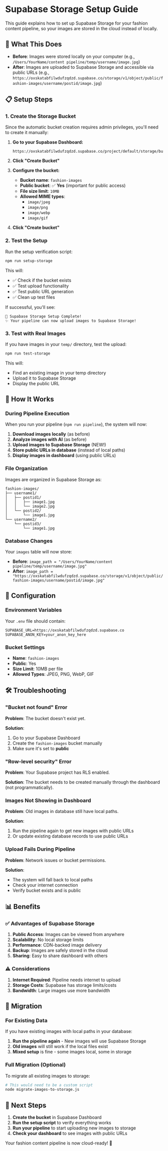 # Supabase Storage Setup Guide

This guide explains how to set up Supabase Storage for your fashion content pipeline, so your images are stored in the cloud instead of locally.

## 🎯 What This Does

- **Before**: Images were stored locally on your computer (e.g., `/Users/YourName/content pipeline/temp/username/image.jpg`)
- **After**: Images are uploaded to Supabase Storage and accessible via public URLs (e.g., `https://oxskatabfilwdufzqdzd.supabase.co/storage/v1/object/public/fashion-images/username/postid/image.jpg`)

## 📋 Setup Steps

### 1. Create the Storage Bucket

Since the automatic bucket creation requires admin privileges, you'll need to create it manually:

1. **Go to your Supabase Dashboard:**
   ```
   https://oxskatabfilwdufzqdzd.supabase.co/project/default/storage/buckets
   ```

2. **Click "Create Bucket"**

3. **Configure the bucket:**
   - **Bucket name**: `fashion-images`
   - **Public bucket**: ✅ **Yes** (important for public access)
   - **File size limit**: `10MB`
   - **Allowed MIME types**: 
     - `image/jpeg`
     - `image/png` 
     - `image/webp`
     - `image/gif`

4. **Click "Create bucket"**

### 2. Test the Setup

Run the setup verification script:

```bash
npm run setup-storage
```

This will:
- ✅ Check if the bucket exists
- ✅ Test upload functionality
- ✅ Test public URL generation
- ✅ Clean up test files

If successful, you'll see:
```
🎉 Supabase Storage Setup Complete!
✨ Your pipeline can now upload images to Supabase Storage!
```

### 3. Test with Real Images

If you have images in your `temp/` directory, test the upload:

```bash
npm run test-storage
```

This will:
- Find an existing image in your temp directory
- Upload it to Supabase Storage
- Display the public URL

## 🚀 How It Works

### During Pipeline Execution

When you run your pipeline (`npm run pipeline`), the system will now:

1. **Download images locally** (as before)
2. **Analyze images with AI** (as before)
3. **Upload images to Supabase Storage** (NEW!)
4. **Store public URLs in database** (instead of local paths)
5. **Display images in dashboard** (using public URLs)

### File Organization

Images are organized in Supabase Storage as:
```
fashion-images/
├── username1/
│   ├── postid1/
│   │   ├── image1.jpg
│   │   └── image2.jpg
│   └── postid2/
│       └── image1.jpg
└── username2/
    └── postid3/
        └── image1.jpg
```

### Database Changes

Your `images` table will now store:
- **Before**: `image_path = "/Users/YourName/content pipeline/temp/username/image.jpg"`
- **After**: `image_path = "https://oxskatabfilwdufzqdzd.supabase.co/storage/v1/object/public/fashion-images/username/postid/image.jpg"`

## 🔧 Configuration

### Environment Variables

Your `.env` file should contain:
```env
SUPABASE_URL=https://oxskatabfilwdufzqdzd.supabase.co
SUPABASE_ANON_KEY=your_anon_key_here
```

### Bucket Settings

- **Name**: `fashion-images`
- **Public**: Yes
- **Size Limit**: 10MB per file
- **Allowed Types**: JPEG, PNG, WebP, GIF

## 🛠️ Troubleshooting

### "Bucket not found" Error

**Problem**: The bucket doesn't exist yet.

**Solution**: 
1. Go to your Supabase Dashboard
2. Create the `fashion-images` bucket manually
3. Make sure it's set to **public**

### "Row-level security" Error

**Problem**: Your Supabase project has RLS enabled.

**Solution**: The bucket needs to be created manually through the dashboard (not programmatically).

### Images Not Showing in Dashboard

**Problem**: Old images in database still have local paths.

**Solution**: 
1. Run the pipeline again to get new images with public URLs
2. Or update existing database records to use public URLs

### Upload Fails During Pipeline

**Problem**: Network issues or bucket permissions.

**Solution**: 
- The system will fall back to local paths
- Check your internet connection
- Verify bucket exists and is public

## 📊 Benefits

### ✅ Advantages of Supabase Storage

1. **Public Access**: Images can be viewed from anywhere
2. **Scalability**: No local storage limits
3. **Performance**: CDN-backed image delivery
4. **Backup**: Images are safely stored in the cloud
5. **Sharing**: Easy to share dashboard with others

### ⚠️ Considerations

1. **Internet Required**: Pipeline needs internet to upload
2. **Storage Costs**: Supabase has storage limits/costs
3. **Bandwidth**: Large images use more bandwidth

## 🔄 Migration

### For Existing Data

If you have existing images with local paths in your database:

1. **Run the pipeline again** - New images will use Supabase Storage
2. **Old images** will still work if the local files exist
3. **Mixed setup** is fine - some images local, some in storage

### Full Migration (Optional)

To migrate all existing images to storage:

```bash
# This would need to be a custom script
node migrate-images-to-storage.js
```

## 🎉 Next Steps

1. **Create the bucket** in Supabase Dashboard
2. **Run the setup script** to verify everything works
3. **Run your pipeline** to start uploading new images to storage
4. **Check your dashboard** to see images with public URLs

Your fashion content pipeline is now cloud-ready! 🚀 